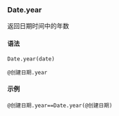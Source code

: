 ### Date.year
返回日期时间中的年数


#### 语法

```
Date.year(date)

@创建日期.year

```

#### 示例

```
@创建日期.year==Date.year(@创建日期)
```